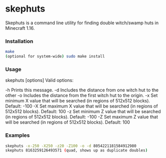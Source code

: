 # skephuts

Skephuts is a command line utility for finding double witch/swamp huts in Minecraft 1.16.


### Installation

```sh
make
(optional for system-wide) sudo make install
```


### Usage

skephuts [options] <seed>
Valid options:
   
   -h      Prints this message.
   -d      Includes the distance from one witch hut to the other
   -o      Includes the distance from the first witch hut to the origin.
   -x      Set minimum X value that will be searched (in regions of 512x512 blocks). Default: -100
   -X      Set maximum X value that will be searched (in regions of 512x512 blocks). Default: 100
   -z      Set minimum Z value that will be searched (in regions of 512x512 blocks). Default: -100
   -Z      Set maximum Z value that will be searched (in regions of 512x512 blocks). Default: 100
  
 
 ### Examples
 
 ```sh
skephuts -x-250 -X250 -z20 -Z100 -o -d 8054221181584912980
skephuts 8163259126493571 (quad, shows up as duplicate doubles)
 ```
 

